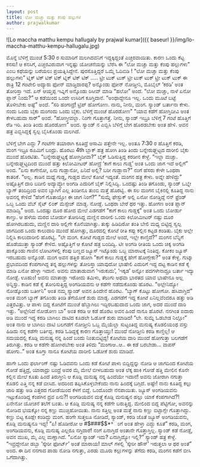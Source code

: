 ```yaml
---
layout: post
title: ಲೋ ಮಚ್ಚಾ ಮತ್ತು ಕೆಂಪು ಹಲ್ಲುಗಳ
author: prajwalkumar
---
```


![Lo maccha matthu kempu hallugaly by prajwal kumar]({{ baseurl }}/img/lo-maccha-matthu-kempu-hallugalu.jpg)


<i class="fa fa-quote-left fa-3x fa-pull-left fa-border"></i>ಮೊನ್ನೆ ಬೆಳಿಗ್ಗೆ ಮುಂಚೆ 5:30 ರ ಸುಮಾರಿಗೆ ಮಲಗಿದವನಿಗೆ ಇದ್ದಕ್ಕಿದ್ದಂತೆ ಎಚ್ಚರವಾಯಿತು. ಕಾರಣ ಒಂದು ಕೆಟ್ಟ  ಕನಸು! ಆ ಕನಸಿಗೆ, ಎಚ್ಚರವಿರುವಾಗ ಇನ್ನಷ್ಟು ಯೋಚನೆಯನ್ನು ಬೆರೆಸಿ ಈ “ಲೋ ಮಚ್ಚಾ ಮತ್ತು ಕೆಂಪು ಹಲ್ಲುಗಳು” ಎಂಬ ಕಥೆಯನ್ನು ಬರೆಯಲು ಪ್ರಯತ್ನಿಸಿದ್ದೇನೆ. ಪುರಸೊತ್ತಿದ್ದರೆ ಒಮ್ಮೆ ಓದಿಬಿಡಿ !
“ಲೋ ಮಚ್ಚಾ ಮತ್ತು ಕೆಂಪು ಹಲ್ಲುಗಳು”
ಟ್ನಿಕ್ ಟಿಕ್ ಟಿಕ್ ಟಿಕ್ ಟ್ನಿಕ್ ಟಿಕ್ ಟಿಕ್ ….. ಟ್ರೀ ಟುಕ್ ಟುಕ್ ಟ್ರೀ ಟುಕ್ ಟುಕ್ ಟ್ರೀ ಟುಕ್ ಟುಕ್
ಈ ರಾತ್ರಿ 12 ಗಂಟೇಲಿ ಅದ್ಯಾರು ಫೋನ್ ಮಾಡ್ತಿದಾರಪ್ಪ? ಅನ್ಕೊಂಡು ಫೋನ್ ನೋಡ್ತೀನಿ, ಮೊಬೈಲ್ ‘ಕರಡಿ’ ಅಂತ ತೋರಿಸ್ತಾ ಇದೆ. ಏನ್ ಆಯ್ತಪ್ಪ ಇವ್ನಿಗೆ ಅನ್ಕೊಂಡು ರಿಸೀವ್ ಮಾಡಿ “ಹಲೋ” ಅಂದೆ.
“ಲೋ ಮಚ್ಚಾ, ನಾಳೆ ಏನೋ ಪ್ಲಾನ್ ನಿಂದು?” ಆ ಕಡೆಯಿಂದ ಒಂದೇ ಉಸಿರಿಗೆ ಕೂಗ್ತಿದಾನೆ.
“ಅಂಥಾದ್ದೇನೂ ಇಲ್ಲ. ಒಂದು ಮೂಟೆ ಬಟ್ಟೆ ತೊಳೀಬೇಕು ಅಷ್ಟೆ” ಅಂದೆ.
“ಸರಿ ಹಂಗಾದ್ರೆ! ಟ್ರಿಪ್ ಹೋಗೋಣ. ನಾನು, ನೀನು, ಮಂಗ. ಸ್ಯಾಂಡ್ ಬರ್ತಾನಾ ಕೇಳು. ನಂದು ಒಂದು ಬೈಕು ಮಂಗಂದು ಒಂದು ಬೈಕು. ಬೆಳಿಗ್ಗೆ ಮುಂಚೆ ಹೊರಡೋಣ”
“ಯಾವ ಕಡೆಗೆ ಹೋಗ್ತಿದೀವಿ ಅಂತ ಕೇಳಬಹುದಾ ಸಾರ್” ಅಂದೆ.
“ಹೋಗ್ತೀವಲ್ಲಾ. ನಿಂಗೇ ಗೊತ್ತಾಗತ್ತೆ. ನೀನು, ಸ್ಯಾಂಡ್ ಇಬ್ರೂ ಬೆಳಿಗ್ಗೆ 7 ಗಂಟೆ ಹೊತ್ತಿಗೆ ರೆಡಿ ಇರಿ. ತಿಂಡಿ ತಿಂದು ಹೊರಡೋಣ” ಅಂದ.
ಸ್ಯಾಂಡ್ ನ ಎಬ್ಬಿಸಿ ಬೆಳಿಗ್ಗೆ ಬೇಗ ಹೊರಡಬೇಕು ಅಂತ ಹೇಳಿ. ಅವನ ಹತ್ರ ಎಬ್ಬಿಸಿದ್ದಕ್ಕೆ ಸ್ವಲ್ಪ ಬೈಸಿಕೊಂಡು ಮಲಗಿದೆ.

ಬೆಳಿಗ್ಗೆ ಬೇಗ ಎದ್ದು 7 ಗಂಟೆಗೇ ತಯಾರಾಗಿ ಕೂತಿದ್ರೆ ಆಸಾಮಿ ಪತ್ತೇನೇ ಇಲ್ಲ. ಅಂತೂ 7:30 ರ ಹೊತ್ತಿಗೆ ಕರಡಿ, ಮಂಗ ಇಬ್ರೂ ರೂಮಿಗೆ ಬಂದ್ರು. ಹೊರಟು 4th ಬ್ಲಾಕ್ ಹತ್ರ ಹೋಗಿ ತಿಂಡಿ ತಿಂದು ಬನ್ನೇರುಘ್ಹಟ್ಟದ ದಾರೀಲಿ ಬೈಕು ಮುಂದೆ ಹೊರಟಿತು.
“ಬನ್ನೇರುಘ್ಹಟ್ಟಕ್ಕೆ ಹೋಗ್ತಿದೀವಾ?” ಬೈಕ್ ಓಡಿಸುತ್ತಿದ್ದ ಕರಡೀನ ಕೇಳ್ದೆ.
“ಇಲ್ಲಾ ಮಚ್ಚಾ. ಬನ್ನೇರುಘ್ಹಟ್ಟದಿಂದ ಮುಂದೆ ಹತ್ತು ಕಿಲೋಮೀಟರ್ ಹೋದ್ರೆ ‘ಕಾಗೆ ಕಾಲು ಗುಡ್ಡ’ ಅಂತ ಒಂದು ಜಾಗ ಇದೆ ಅಲ್ಲಿಗೆ” ಅಂದ.
“ಏನು ಕಾಗೇನೋ, ಏನು ಗುಡ್ಡಾನೋ, ಏನಿದೆ ಅಲ್ಲಿ? ಬರೀ ಗುಡ್ಡಾನಾ?” ನಂಗೆ ಹೆಸರು ಕೇಳೇ ಒಂಥರಾ ಕಾತರಿಕೆ.
“ಅಲ್ಲ. ಕಾಡಿನ ಮಧ್ಯೆ ಗುಡ್ಡ, ಗುಡ್ಡದ ಮೇಲೆ ಕೋಟೆ ಇದ್ಯಂತೆ. ಮಂಗನ ಹತ್ರ ಕೇಳು. ಅವ್ನೇ ಹೇಳಿದ್ದು”
ಅಷ್ಟೊತ್ತಿಗೆ ದಾರಿ ಬದೀಲಿ ಅದ್ಯಾವ್ದೋ ಅಂಗಡಿ ಎದುರಿಗೆ ಬೈಕ್ ನಿಲ್ಲಿಸಿದ್ವಿ. ಒಂದಷ್ಟು ತಿಂಡಿ ತಗೊಂಡು, ಸ್ಯಾಂಡ್ ಒಬ್ನೇ ಬ್ಯಾಗ್ ತಂದಿದ್ರಿಂದ ಅವನ ಬ್ಯಾಗಿಗೆ ಎಲ್ಲ ತಿಂಡೀನೂ ತುಂಬಿ ಮತ್ತೆ ಹೊರಟ್ವಿ.
ಈ ಸಲ ಮಂಗನ ಬೈಕಿನಲ್ಲಿ ಕೂತಿದ್ದ ನಾನು ಅವನನ್ನ ಕೇಳಿದೆ “ಹೆಂಗೆ ಗೊತಾಯ್ತೋ ಈ ಜಾಗ ನಿಂಗೆ?”
“ಸುಮ್ನೆ ಫೇಸ್ಬುಕ್ ಅಲ್ಲಿ ಏನೋ ನೋಡ್ತಿದ್ದೆ ನನ್ ಫ್ರೆಂಡ್ ಒಬ್ಬ ಒಂದು ವೆಬ್ ಸೈಟ್ ಲಿಂಕ್ ಮೆಸ್ಸೇಜ್ ಮಾಡ್ದ. ನೋಡ್ದೆ. ಒಂಥರಾ ಬೇರೆ ಥರ ಇತ್ತು. ಹೋಗಣ ಅಂತ ಪ್ಲಾನ್ ಮಾಡಿದ್ವಿ” ಅಂದ.
ಒಂದಷ್ಟು ದೂರ ಹೋದ ಮೇಲೆ ಎಡಗಡೆಗೆ “ಕಾಗೆ ಕಾಲು ಗುಡ್ಡಕ್ಕೆ” ಅಂತ ಒಂದು ಬೋರ್ಡು ಕಾಣ್ತು. ಆ ಹಳೆಯ ಮರದ ಬೋರ್ಡು ತೋರಿಸಿದ್ದ ಮಣ್ಣಿನ ದಾರೀಲಿ ಒಂದು ಕಿಲೋಮೀಟರ್ ನಷ್ಟು ದೂರ ಹೋಗಿರಬಹುದು, ಮಣ್ಣಿನ ದಾರಿ ಅಲ್ಲಿಗೇ ಕೊನೆಯಾಗಿತ್ತು.
ತುಕ್ಕು ಹಿಡಿದಿರೋ ತಂತಿ ಬೇಲಿ ಮಧ್ಯ ಬಿಟ್ಟಿದ್ದ ಸ್ವಲ್ಪ ಜಾಗದಿಂದ ಒಂದು ಕಾಲುದಾರಿ ಮುಂದೆ ಹೋಗಿತ್ತು, ದೂರದಲ್ಲಿ ಕೋಟೆ ರೀತಿ ಕಪ್ಪು ಕಲ್ಲಿನ ಕಟ್ಟಡ ಕಂಡಿತು. ಬೈಕು ಅಲ್ಲೇ ನಿಲ್ಲಿಸಿ ಕಾಲುದಾರೀಲಿ ಹೊರಟ್ವಿ.
“ಲೇ ಮಂಗ. ಕೋಟೆ ಗುಡ್ಡದ ಮೇಲೆ ಅಂದೆ, ಇಲ್ಲೇ ಕಾಣ್ತಿದೆ?” ಮಂಗನ ಬೆನ್ನಿಗೆ ಹೊಡೆಯುತ್ತಾ ಸ್ಯಾಂಡ್ ಕೇಳಿದ.
ಅಷ್ಟೊತ್ತಿಗೆ ಆ ಕೋಟೆ ಹತ್ರ ಬಂದಿದ್ವಿ. ಟೀ ಅಂಗಡಿ ರೀತಿಯ ಒಂದು ಚಿಕ್ಕ ಅಂಗಡಿ ಹಾಕ್ಕೊಂಡು ಗಾಜಿನ ಲೋಟಗಳಲ್ಲಿ ಕೆಂಪು ಬಣ್ಣದ ಜ್ಯೂಸ್ ಇಟ್ಕೊಂಡು ಒಬ್ಬ ಮಾರಾಟಕ್ಕೆ ನಿಂತಿದ್ದ. ಕೋಕಂ ಜ್ಯೂಸ್ ಇರಬಹುದು ಅನ್ಕೊಂಡೆ. ಮಂಗ ಅವನ ಹತ್ತಿರ ಹೋಗಿ “ಕಾಗೆ ಕಾಲು ಗುಡ್ಡಕ್ಕೆ ಹೇಗೆ ಹೋಗ್ಬೇಕು?” ಅಂತ ಕೇಳ್ದ.
ಗುಟ್ಕಾ ಪ್ರಭಾವದಿಂದ ಕೆಂಪಗಾಗಿದ್ದ ತನ್ನ ಹಲ್ಲುಗಳನ್ನು ತೋರಿಸ್ತಾ ಯಾವುದೋ ಭಾಷೇಲಿ ಎದುರಿಗೆ ಇದ್ದ ದಟ್ಟ ಕಾಡಿನ ಕಡೆ ಕೈ ಮಾಡಿ ಏನೋ ಹೇಳ್ತಾ ಇದಾನೆ. ಅವನು  ಮಾತಾಡುವಾಗ ‘ಇರುಕುದು’, ‘ಇಕ್ಕಡ’ ಅನ್ನೋ ಪದಗಳೇನಾದ್ರೂ ಬರ್ತಾ ಇದ್ಯಾ ನೋಡ್ದೆ. ಊಹುಂ! ಅವನು ಮಾತಾಡ್ತಾ ಇರೋದು ತಮಿಳು, ತೆಲುಗು ಅಥವಾ ಭಾರತದ ಯಾವ ಭಾಷೇನೂ ಅಲ್ಲ ಅನ್ನಿಸ್ತು.
ಕಾಡಿನ ಕಡೆ ಕೈ ತೋರಿಸುತ್ತಿದ್ದ ಅಂಗಡಿಯವನು ಆ ಕಡೆಗೇ ನಡೆದುಕೊಂಡು ಹೊರಟ. “ಅಲ್ಲೇನಿದ್ಯೋ ನೋಡ್ಕೊಂಡು ಬರ್ತೀನಿ” ಅಂತ ನಮ್ಮ ಸ್ಯಾಂಡ್ ಅವನ ಹಿಂದೇನೆ ಹೊರಟ.
“ಬ್ಯಾಗ್ ಕೊಟ್ಟು ಹೋಗೋ. ಹಸಿವಾಗ್ತಿದೆ” ಅಂತ ಮಂಗ ಬ್ಯಾಗ್ ತಗೊಂಡು ತಿಂಡಿ ತೆಗೆಯೋಕೆ ಶುರು ಮಾಡ್ದ.
ಎಡಗಡೆಗೆ ಇದ್ದ ಕೋಟೆ ಏನಿಲ್ಲವೆಂದರೂ ಹತ್ತು ಅಡಿ ಎತ್ತರವಿತ್ತು. ಆ ಪಾಳು ಬಿದ್ದ ಕೋಟೆಗೆ ಮುಂಚೆ ಹೆಬ್ಬಾಗಿಲು ಇದ್ದಿರಬಹುದಾದ ಒಂದು ಜಾಗ, ಅದರ ಮುಂದೆ ದಾರಿ ಇತ್ತು.
“ಅಲ್ಲೇನಿದೆ ನೋಡೋಣ ಬಾ” ಅಂತ ಕರಡಿ ಆ ಕಡೆ ಹೊರಟ ಅವನ ಹಿಂದೆ ನಾನೂ ಹೊರಟೆ. ನನಗಿಂತ ಐದಾರು ಅಡಿ ಮುಂದೆ ಇದ್ದ ಕರಡಿ ಬಾಗಿಲು ದಾಟಿದ ಕೂಡಲೇ ಓಡೋಕೆ ಶುರು ಮಾಡಿದ!
“ಲೇ. ಸುಮ್ನೆ ಓಡಬೇಡ ನಿಲ್ಲೋ” ಅಂತ ನಾನು ಆ ಬಾಗಿಲು ದಾಟಿ ಬಲಗಡೆಗೆ ನೋಡ್ತೀನಿ ಒಬ್ಬ ಮೈಯೆಲ್ಲಾ ಸುಟ್ಟಂತಿದ್ದ ಮನುಷ್ಯ ಕೊಡಲಿಯಂಥ ವಸ್ತು ಹಿಡಿದು ನನ್ನ ಕಡೆಗೇ ಬರ್ತಿದ್ದ. ಕರಡಿ ಓಡಿದ್ದಕ್ಕೆ ಕಾರಣ ಗೊತ್ತಾಯ್ತು! ಮುಂದೆ ನೋಡ್ತೀನಿ ಕರಡಿ ಕಾಣ್ತಿಲ್ಲ! ಆ ಸಮಯದಲ್ಲಿ ಕೊಡ್ಲಿ ಮನುಷ್ಯ ನನ್ನ ಹಿಂದೆ ಬಂದು ನಿಂತುಬಿಟ್ಟಿದ್ದ! ಕೋಟೆಯ ದಾರಿ ಮುಂದೆ ಹೋಗುತ್ತಾ ಬಲಗಡೆಗೆ ತಿರುಗಿತ್ತು. ಕರಡಿ ಆ ಕಡೆಗೇ ಹೋಗಿರಬೇಕು ಅಂತ ತಿಳಿದು “ಮಂಗಾಆ..ಆ.. ಈ ಕಡೆ ಬರಬೇಡಾ… ವಾಪಸ್ ಹೋಗು..” ಅಂತ ಕೂಗ್ತಾ ನಾನೂ ಕೋಟೆಯ ದಾರೀಲಿ ಓಡೋಕೆ ಶುರು ಮಾಡಿದೆ.

ಹಾಗೇ ಒಂದು ಫರ್ಲಾಂಗ್ ನಷ್ಟು ಓಡಿದವನು ಒಂದು ಕಡೆ ಕೋಟೆ ಪಾಳು ಬಿದ್ದಿದ್ದನ್ನು ನೋಡಿ ಆ ಜಾಗದಿಂದ ಕೋಟೆಯ ಗೋಡೆ ಹತ್ತಿದ್ರೆ, ಯಾರಾದ್ರು ಬಂದ್ರೆ ಅವರ ಮೈ ಮೇಲೆ ಬೀಳಬಹುದು ಅಂತ ಲೆಕ್ಕ ಹಾಕಿ ಗೋಡೆ ಹತ್ತಿ ಮೇಲಿನ ಕೊನೇ ಕಲ್ಲಿನ ಮೇಲೆ ಕೂತು ಹಿಂದೆ ತಿರುಗ್ತೀನಿ ಆ ಕೊಡ್ಲಿ ಮನುಷ್ಯ ನನ್ನ ಹಿಂದೆಯೇ ಇದಾನೆ!
ಅವನು ಜೋರಾಗಿ ನಗುತ್ತಾ ಕೊಡಲಿ ಎತ್ತಿ ನನ್ನ ಕಡೆ ಬೀಸಿದ. ಅದರಿಂದ ತಪ್ಪಿಸಿಕೊಳ್ಳಬೇಕೆಂದು ನಾನು ಹಿಂದಕ್ಕೆ ಬಗ್ಗಿದೆ. ಅಷ್ಟೇ! ನಾನು ಕೂತಿದ್ದ ಕಲ್ಲು ಜಾರಿ ಹತ್ತು ಅಡಿ ಎತ್ತರದ ಗೋಡೆಯಿಂದ ಕೆಳಗೆ ಬಿದ್ದೆ.
ಒಂದೊಂದೇ ನೆನಪಾಯಿತು.
ಜ್ಯೂಸ್ ಅಂಗಡಿಯವನು ಇಟ್ಟುಕೊಂಡಿದ್ದ ಕೆಂಪಗಿನ ದ್ರವ ಏನು?!
ಅಂಗಡಿಯವನ ಮತ್ತೆ ಕೊಡ್ಲಿ ಮನುಷ್ಯನ ಹಲ್ಲು ಯಾಕೆ ಕೆಂಪಗಾಗಿದೆ?!
ಏನೇನೋ ಯೋಚನೆ ತಲೆಗೆ ಬಂತು.
ಆ ಕೊಡ್ಲಿ ಮನುಷ್ಯ ನನ್ನ ಕಡೆಗೇ ಬರುತ್ತಿದ್ದ. ಮೇಲಿಂದ ಬಿದ್ದ ಪೆಟ್ಟಿಗೋ, ಅವನನ್ನು ನೋಡಿದ ಭಯಕ್ಕೋ ನನ್ನ ಕಣ್ಣು ಮುಚ್ಚಿಹೋಯಿತು.
ನಾನು ಸತ್ತಿಲ್ಲ ಅಂತ ಮತ್ತೆ ನಾನು ಕಣ್ಣು ಬಿಟ್ಟಾಗ್ಲೇ ಗೊತ್ತಾಗಿದ್ದು. ಕಣ್ಣು ಬಿಟ್ಟ ಕೂಡ್ಲೇ ಕಂಡಿದ್ದು ಮಂಗ. ಹಂಗೇ ಸುತ್ತಲೂ ನೋಡಿದೆ, ಸ್ಯಾಂಡ್, ಕರಡಿ ಜೊತೆ ಜ್ಯೂಸ್ ಅಂಗಡಿಯವನು, ಕೊಡ್ಲಿ ಮನುಷ್ಯನೂ ಇದ್ದ!
“ಏ! ಹೊಡೀರೋ ಆ #$###$$**ಂಗೆ ಅಂತ ಹೇಳ್ತಾ ಎದ್ದು ಕೂತೆ”
ಕರಡಿ, ಮಂಗ, ಅಂಗಡಿಯವನು, ಕೊಡ್ಲಿ ಮನುಷ್ಯ ಎಲ್ಲರೂ ನಗ್ತಿದಾರೆ! ನಂಗೆ ಏನಾಗ್ತಿದೆ ಅಂತಾನೇ ಗೊತ್ತಾಗ್ತಿಲ್ಲ. ಸ್ಯಾಂಡ್ ಕಡೆ ನೋಡ್ದೆ, ಅವನ ಮುಖ, ಮೈ ಎಲ್ಲ ಮಣ್ಣಾಗಿದೆ.
“ಏನೋ ಸ್ಯಾಂಡ್ ಇದು? ಏನಾಗ್ತಿದ್ಯೋ ಇಲ್ಲಿ?” ಸ್ಯಾಂಡ್ ಹತ್ರ ಕೇಳ್ದೆ.
“ಇವ್ರದ್ದೇನೋ ಡಬ್ಬಾ ‘ಸ್ಕೇರೀ ಫೋರ್ಟ್’ ಅಂತೆ ಮಾರಾಯ! ಮಾಲ್ ಗಳಲ್ಲಿ ‘ಸ್ಕೇರೀ ಹೌಸ್’ ಇರುತ್ತಲಾ ಆ ಥರ ಅಂತೆ” ಅಂದ.
ಈ ದಿನ ನನಗಾದ ಪಾಡು ನೋಡಿ ನಗುತ್ತಾ, ಎರಡು ಮೂರು ಕಲ್ಲುಗಳನ್ನು ತೆಗೆದು ಕರಡಿ, ಮಂಗನ ಕಡೆಗೆ ಬೀಸಿ ಒಗೆದಾಗಿತ್ತು.